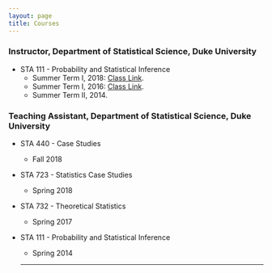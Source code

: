 ```yaml
---
layout: page
title: Courses
---
```


### Instructor, Department of Statistical Science, Duke University
* STA 111 - Probability and Statistical Inference
  * Summer Term I, 2018: [Class Link](https://akandelanre.github.io/STA111_SummerI_2018/).
  * Summer Term I, 2016: [Class Link](https://akandelanre.github.io/STA111_SummerI_2016/).
  * Summer Term II, 2014.

### Teaching Assistant, Department of Statistical Science, Duke University
* STA 440 - Case Studies
  * Fall 2018

* STA 723 - Statistics Case Studies
  * Spring 2018

* STA 732 - Theoretical Statistics
  * Spring 2017

* STA 111 - Probability and Statistical Inference
  * Spring 2014

  -------------------------
